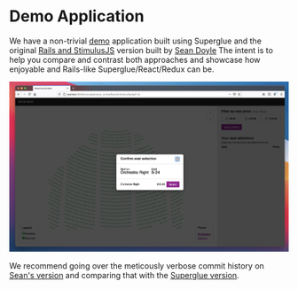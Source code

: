 # Demo Application

We have a non-trivial [demo] application built using Superglue and the original
[Rails and StimulusJS] version built by [Sean Doyle] The intent is to help you
compare and contrast both approaches and showcase how enjoyable and
Rails-like Superglue/React/Redux can be.

![Demo App](images/demo.jpg)

We recommend going over the meticously verbose commit history on [Sean's
version] and comparing that with the [Superglue version].

[demo]: https://github.com/thoughtbot/select-your-own-seat-superglue
[Rails and StimulusJS]: https://github.com/seanpdoyle/select-your-own-seat
[Sean Doyle]: https://github.com/seanpdoyle
[Sean's version]: https://github.com/seanpdoyle/select-your-own-seat/commits/main
[Superglue version]: https://github.com/thoughtbot/select-your-own-seat-superglue/commits/superglue
